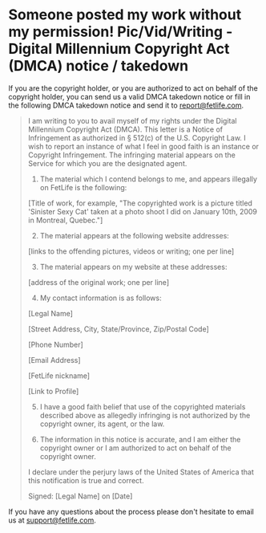# Someone posted my work without my permission!  Pic/Vid/Writing - Digital Millennium Copyright Act (DMCA) notice / takedown   

If you are the copyright holder, or you are authorized to act on behalf of the copyright holder, you can send us a valid DMCA takedown notice or fill in the following DMCA takedown notice and send it to [report@fetlife.com](mailto:report@fetlife.com?body=I%20am%20writing%20to%20you%20to%20avail%20myself%20of%20my%20rights%20under%20the%20Digital%20Millennium%20Copyright%20Act%20%28DMCA%29.%20This%20letter%20is%20a%20Notice%20of%20Infringement%20as%20authorized%20in%20%C2%A7%20512%28c%29%20of%20the%20U.S.%20Copyright%20Law.%20I%20wish%20to%20report%20an%20instance%20of%20what%20I%20feel%20in%20good%20faith%20is%20an%20instance%20or%20Copyright%20Infringement.%20The%20infringing%20material%20appears%20on%20the%20Service%20for%20which%20you%20are%20the%20designated%20agent.%0A%0A1.%20The%20material%20which%20I%20contend%20belongs%20to%20me%2C%20and%20appears%20illegally%20on%20FetLife%20is%20the%20following%3A%3Cbr%2F%3E%0A%5BTitle%20of%20work%2C%20for%20example%2C%20%22The%20copyrighted%20work%20is%20a%20picture%20titled%20%27Sinister%20Sexy%20Cat%27%20taken%20at%20a%20photo%20shoot%20I%20did%20on%20January%2010th%2C%202009%20in%20Montreal%2C%20Quebec.%22%5D%0A%0A2.%20The%20material%20appears%20at%20the%20following%20website%20addresses%3A%0A%5Blinks%20to%20the%20offending%20pictures%2C%20videos%20or%20writing%3B%20one%20per%20line%5D%0A%0A3.%20The%20material%20appears%20on%20my%20website%20at%20these%20addresses%3A%0A%5Baddress%20of%20the%20original%20work%3B%20one%20per%20line%5D%0A%0A4.%20My%20contact%20information%20is%20as%20follows%3A%0A%5BLegal%20Name%5D%0A%5BStreet%20Address%2C%20City%2C%20State%2FProvince%2C%20Zip%2FPostal%20Code%5D%0A%5BPhone%20Number%5D%0A%5BEmail%20Address%5D%0A%0A%5BFetLife%20nickname%5D%0A%5BLink%20to%20Profile%5D%0A%0A5.%20I%20have%20a%20good%20faith%20belief%20that%20use%20of%20the%20copyrighted%20materials%20described%20above%20as%20allegedly%20infringing%20is%20not%20authorized%20by%20the%20copyright%20owner%2C%20its%20agent%2C%20or%20the%20law.%0A6.%20The%20information%20in%20this%20notice%20is%20accurate%2C%20and%20I%20am%20either%20the%20copyright%20owner%20or%20I%20am%20authorized%20to%20act%20on%20behalf%20of%20the%20copyright%20owner.%0AI%20declare%20under%20the%20perjury%20laws%20of%20the%20United%20States%20of%20America%20that%20this%20notification%20is%20true%20and%20correct.%0A%0ASigned%3A%20%5BLegal%20Name%5D%20on%20%5BDate%5D%0A%0A%0A&subject=DMCA%20Takedown%20Notice "").

<blockquote>

I am writing to you to avail myself of my rights under the Digital Millennium Copyright Act (DMCA). This letter is a Notice of Infringement as authorized in &sect; 512(c) of the U.S. Copyright Law. I wish to report an instance of what I feel in good faith is an instance or Copyright Infringement. The infringing material appears on the Service for which you are the designated agent.

1. The material which I contend belongs to me, and appears illegally on FetLife is the following:

[Title of work, for example, "The copyrighted work is a picture titled 'Sinister Sexy Cat' taken at a photo shoot I did on January 10th, 2009 in Montreal, Quebec."]

2. The material appears at the following website addresses:

[links to the offending pictures, videos or writing; one per line]

3. The material appears on my website at these addresses:

[address of the original work; one per line]

4. My contact information is as follows:

[Legal Name]

[Street Address, City, State/Province, Zip/Postal Code]

[Phone Number]

[Email Address]

[FetLife nickname]

[Link to Profile]

5. I have a good faith belief that use of the copyrighted materials described above as allegedly infringing is not authorized by the copyright owner, its agent, or the law.

6. The information in this notice is accurate, and I am either the copyright owner or I am authorized to act on behalf of the copyright owner.

I declare under the perjury laws of the United States of America that this notification is true and correct.

Signed: [Legal Name] on [Date]

</blockquote>

If you have any questions about the process please don't hesitate to email us at [support@fetlife.com](mailto:support@fetlife.com?subject=Question%20About%20Takedown%20Of%20Pic%2FVideo%20I%20Am%20In%21 "").
